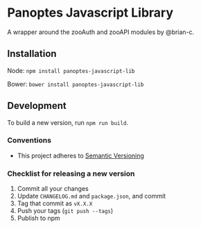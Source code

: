 # Panoptes Javascript Library

A wrapper around the zooAuth and zooAPI modules by @brian-c.

## Installation

Node: `npm install panoptes-javascript-lib`

Bower: `bower install panoptes-javascript-lib`

## Development

To build a new version, run `npm run build`.

### Conventions

- This project adheres to [Semantic Versioning](http://semver.org/)

### Checklist for releasing a new version

1. Commit all your changes
2. Update `CHANGELOG.md` and `package.json`, and commit
3. Tag that commit as `vX.X.X`
4. Push your tags (`git push --tags`)
5. Publish to npm

